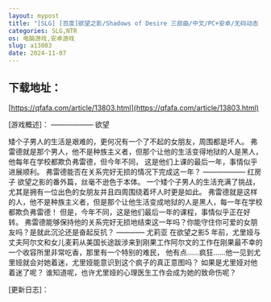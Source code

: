 ```yaml
---
layout: mypost
title: "[SLG] [百度]欲望之影/Shadows of Desire 三部曲/中文/PC+安卓/无码动态（13.6G）"
categories: SLG,NTR
os: 电脑游戏,安卓游戏
slug: a13803
date: 2024-11-07
---
```


## 下载地址：

[https://qfafa.com/article/13803.html](https://qfafa.com/article/13803.html)

\[游戏概述\]：
——————
欲望

矮个子男人的生活是艰难的，更何况有一个了不起的女朋友，周围都是坏人。
弗雷德就是那个男人，他不是种族主义者，但那个让他的生活变得地狱的人是黑人，
他每年在学校都欺负弗雷德，但今年不同，
这是他们上课的最后一年，事情似乎进展顺利。
弗雷德能否在关系完好无损的情况下完成这一年？
——————
红房子
欲望之影的番外篇，丝毫不逊色于本体。
一个矮个子男人的生活充满了挑战，尤其是拥有一位出色的女朋友并且四周围绕着坏人时更是如此。
弗雷德就是这样的人，他不是种族主义者，但是那个让他生活变成地狱的人是黑人，每一年在学校都欺负弗雷德！
但是，今年不同，这是他们最后一年的课程，事情似乎正在好转。
弗雷德能够保持他的关系完好无损地结束这一年吗？你能守住你可爱的女朋友吗？是就此沉沦还是奋起反抗？
————
尤莉亚
在欲望之影5 年前，尤里娅与丈夫阿尔文和女儿麦莉从美国长途跋涉来到刚果工作阿尔文的工作在刚果最不幸的一个收容所里非常吃香，那里有一个特别的难民，
他有点……疯狂……他一见到尤里娅就会对她着迷，尤里娅能意识到这个疯子的真正意图吗？
如果是尤里娅对他着迷了呢？
谁知道呢，也许尤里娅的心理医生工作会成为她的致命伤呢？

\[更新日志\]：